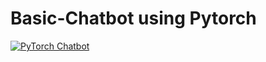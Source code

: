 # Basic-Chatbot using Pytorch

<a href="" target="_blank"><img src="https://freecoursesite.pro/wp-content/uploads/2020/11/applied-deep-learning-build-a-chatbot-theory-application_5fb6c789f3e2b.jpeg" title="PyTorch Chatbot" alt="PyTorch Chatbot"></a>
